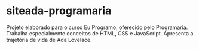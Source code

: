 # siteada-programaria
Projeto elaborado para o curso Eu Programo, oferecido pelo Programaria.
Trabalha especialmente conceitos de HTML, CSS e JavaScript.
Apresenta a trajetória de vida de Ada Lovelace.
